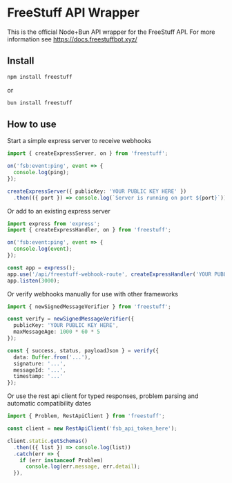 # FreeStuff API Wrapper

This is the official Node+Bun API wrapper for the FreeStuff API. For more information see https://docs.freestuffbot.xyz/

## Install

```bash
npm install freestuff
```

or

```bash
bun install freestuff
```

## How to use

Start a simple express server to receive webhooks

```ts
import { createExpressServer, on } from 'freestuff';

on('fsb:event:ping', event => {
  console.log(ping);
});

createExpressServer({ publicKey: 'YOUR PUBLIC KEY HERE' })
  .then(({ port }) => console.log(`Server is running on port ${port}`));
```

Or add to an existing express server

```ts
import express from 'express';
import { createExpressHandler, on } from 'freestuff';

on('fsb:event:ping', event => {
  console.log(event);
});

const app = express();
app.use('/api/freestuff-webhook-route', createExpressHandler('YOUR PUBLIC KEY HERE'));
app.listen(3000);
```

Or verify webhooks manually for use with other frameworks

```ts
import { newSignedMessageVerifier } from 'freestuff';

const verify = newSignedMessageVerifier({
  publicKey: 'YOUR PUBLIC KEY HERE',
  maxMessageAge: 1000 * 60 * 5
});

const { success, status, payloadJson } = verify({
  data: Buffer.from('...'),
  signature: '...',
  messageId: '...',
  timestamp: '...'
});
```

Or use the rest api client for typed responses, problem parsing and automatic compatibility dates

```ts
import { Problem, RestApiClient } from 'freestuff';

const client = new RestApiClient('fsb_api_token_here');

client.static.getSchemas()
  .then(({ list }) => console.log(list))
  .catch(err => {
    if (err instanceof Problem)
      console.log(err.message, err.detail);
  }),
```
